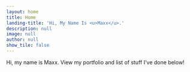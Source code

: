 ```yaml
---
layout: home
title: Home
landing-title: 'Hi, My Name Is <u>Maxx</u>.'
description: null
image: null
author: null
show_tile: false
---
```


Hi, my name is Maxx. View my portfolio and list of stuff I've done below!
